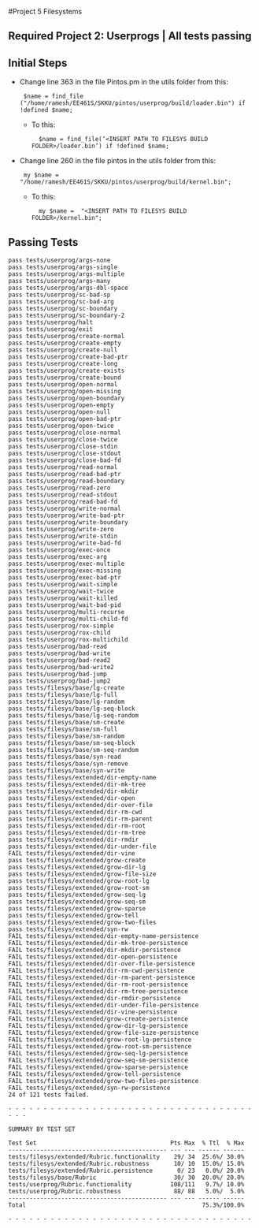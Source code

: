 #Project 5 Filesystems 

## Required Project 2: Userprogs | All tests passing

## Initial Steps

 * Change line 363 in the file Pintos.pm in the utils folder from this:

		$name = find_file ("/home/ramesh/EE461S/SKKU/pintos/userprog/build/loader.bin") if !defined $name;

	* To this: 

			$name = find_file(‘<INSERT PATH TO FILESYS BUILD FOLDER>/loader.bin’) if !defined $name;
 * Change line 260 in the file pintos in the utils folder from this: 

		my $name =  "/home/ramesh/EE461S/SKKU/pintos/userprog/build/kernel.bin";

	* To this: 

			my $name =  "<INSERT PATH TO FILESYS BUILD FOLDER>/kernel.bin";


## Passing Tests
	pass tests/userprog/args-none
	pass tests/userprog/args-single
	pass tests/userprog/args-multiple
	pass tests/userprog/args-many
	pass tests/userprog/args-dbl-space
	pass tests/userprog/sc-bad-sp
	pass tests/userprog/sc-bad-arg
	pass tests/userprog/sc-boundary
	pass tests/userprog/sc-boundary-2
	pass tests/userprog/halt
	pass tests/userprog/exit
	pass tests/userprog/create-normal
	pass tests/userprog/create-empty
	pass tests/userprog/create-null
	pass tests/userprog/create-bad-ptr
	pass tests/userprog/create-long
	pass tests/userprog/create-exists
	pass tests/userprog/create-bound
	pass tests/userprog/open-normal
	pass tests/userprog/open-missing
	pass tests/userprog/open-boundary
	pass tests/userprog/open-empty
	pass tests/userprog/open-null
	pass tests/userprog/open-bad-ptr
	pass tests/userprog/open-twice
	pass tests/userprog/close-normal
	pass tests/userprog/close-twice
	pass tests/userprog/close-stdin
	pass tests/userprog/close-stdout
	pass tests/userprog/close-bad-fd
	pass tests/userprog/read-normal
	pass tests/userprog/read-bad-ptr
	pass tests/userprog/read-boundary
	pass tests/userprog/read-zero
	pass tests/userprog/read-stdout
	pass tests/userprog/read-bad-fd
	pass tests/userprog/write-normal
	pass tests/userprog/write-bad-ptr
	pass tests/userprog/write-boundary
	pass tests/userprog/write-zero
	pass tests/userprog/write-stdin
	pass tests/userprog/write-bad-fd
	pass tests/userprog/exec-once
	pass tests/userprog/exec-arg
	pass tests/userprog/exec-multiple
	pass tests/userprog/exec-missing
	pass tests/userprog/exec-bad-ptr
	pass tests/userprog/wait-simple
	pass tests/userprog/wait-twice
	pass tests/userprog/wait-killed
	pass tests/userprog/wait-bad-pid
	pass tests/userprog/multi-recurse
	pass tests/userprog/multi-child-fd
	pass tests/userprog/rox-simple
	pass tests/userprog/rox-child
	pass tests/userprog/rox-multichild
	pass tests/userprog/bad-read
	pass tests/userprog/bad-write
	pass tests/userprog/bad-read2
	pass tests/userprog/bad-write2
	pass tests/userprog/bad-jump
	pass tests/userprog/bad-jump2
	pass tests/filesys/base/lg-create
	pass tests/filesys/base/lg-full
	pass tests/filesys/base/lg-random
	pass tests/filesys/base/lg-seq-block
	pass tests/filesys/base/lg-seq-random
	pass tests/filesys/base/sm-create
	pass tests/filesys/base/sm-full
	pass tests/filesys/base/sm-random
	pass tests/filesys/base/sm-seq-block
	pass tests/filesys/base/sm-seq-random
	pass tests/filesys/base/syn-read
	pass tests/filesys/base/syn-remove
	pass tests/filesys/base/syn-write
	pass tests/filesys/extended/dir-empty-name
	pass tests/filesys/extended/dir-mk-tree
	pass tests/filesys/extended/dir-mkdir
	pass tests/filesys/extended/dir-open
	pass tests/filesys/extended/dir-over-file
	pass tests/filesys/extended/dir-rm-cwd
	pass tests/filesys/extended/dir-rm-parent
	pass tests/filesys/extended/dir-rm-root
	pass tests/filesys/extended/dir-rm-tree
	pass tests/filesys/extended/dir-rmdir
	pass tests/filesys/extended/dir-under-file
	FAIL tests/filesys/extended/dir-vine
	pass tests/filesys/extended/grow-create
	pass tests/filesys/extended/grow-dir-lg
	pass tests/filesys/extended/grow-file-size
	pass tests/filesys/extended/grow-root-lg
	pass tests/filesys/extended/grow-root-sm
	pass tests/filesys/extended/grow-seq-lg
	pass tests/filesys/extended/grow-seq-sm
	pass tests/filesys/extended/grow-sparse
	pass tests/filesys/extended/grow-tell
	pass tests/filesys/extended/grow-two-files
	pass tests/filesys/extended/syn-rw
	FAIL tests/filesys/extended/dir-empty-name-persistence
	FAIL tests/filesys/extended/dir-mk-tree-persistence
	FAIL tests/filesys/extended/dir-mkdir-persistence
	FAIL tests/filesys/extended/dir-open-persistence
	FAIL tests/filesys/extended/dir-over-file-persistence
	FAIL tests/filesys/extended/dir-rm-cwd-persistence
	FAIL tests/filesys/extended/dir-rm-parent-persistence
	FAIL tests/filesys/extended/dir-rm-root-persistence
	FAIL tests/filesys/extended/dir-rm-tree-persistence
	FAIL tests/filesys/extended/dir-rmdir-persistence
	FAIL tests/filesys/extended/dir-under-file-persistence
	FAIL tests/filesys/extended/dir-vine-persistence
	FAIL tests/filesys/extended/grow-create-persistence
	FAIL tests/filesys/extended/grow-dir-lg-persistence
	FAIL tests/filesys/extended/grow-file-size-persistence
	FAIL tests/filesys/extended/grow-root-lg-persistence
	FAIL tests/filesys/extended/grow-root-sm-persistence
	FAIL tests/filesys/extended/grow-seq-lg-persistence
	FAIL tests/filesys/extended/grow-seq-sm-persistence
	FAIL tests/filesys/extended/grow-sparse-persistence
	FAIL tests/filesys/extended/grow-tell-persistence
	FAIL tests/filesys/extended/grow-two-files-persistence
	FAIL tests/filesys/extended/syn-rw-persistence
	24 of 121 tests failed.

	- - - - - - - - - - - - - - - - - - - - - - - - - - - - - - - - - - - - - - 

	SUMMARY BY TEST SET

	Test Set                                      Pts Max  % Ttl  % Max
	--------------------------------------------- --- --- ------ ------
	tests/filesys/extended/Rubric.functionality    29/ 34  25.6%/ 30.0%
	tests/filesys/extended/Rubric.robustness       10/ 10  15.0%/ 15.0%
	tests/filesys/extended/Rubric.persistence       0/ 23   0.0%/ 20.0%
	tests/filesys/base/Rubric                      30/ 30  20.0%/ 20.0%
	tests/userprog/Rubric.functionality           108/111   9.7%/ 10.0%
	tests/userprog/Rubric.robustness               88/ 88   5.0%/  5.0%
	--------------------------------------------- --- --- ------ ------
	Total                                                  75.3%/100.0%

	- - - - - - - - - - - - - - - - - - - - - - - - - - - - - - - - - - -

	 







